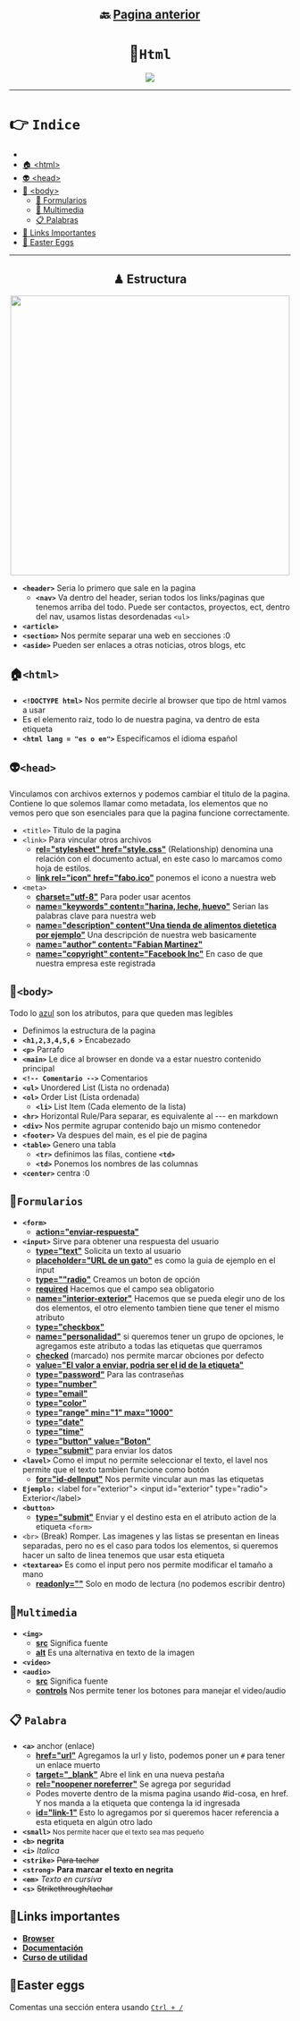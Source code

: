 <div align="center">

## 🔙 [Pagina anterior](https://github.com/NomaDiix/Working)


# 📌`Html`

<img src="https://media.giphy.com/media/v1.Y2lkPTc5MGI3NjExNGFmNTBiOTlmNjczYWZjOTNmYWEwNTdjYzU3YWZmYmExMzZjMmIwYSZjdD1n/ssq8oGi0pPO5rMLrEV/giphy.gif"/>
</div>


---

# 👉 `Indice`
- []()
- [🏠 \<html>](#html)
- [👽 \<head>](#head)
- [👔 \<body>](#body)
  - [📝 Formularios](#formularios)
  - [🎵 Multimedia](#multimedia)
  - [📋 Palabras](#-palabra)
- [🔗 Links Importantes](#links-importantes)
- [🐰 Easter Eggs](#easter-eggs)

---



<div align="center" >

## ♟ Estructura 

<img width="500px" src="https://user-images.githubusercontent.com/55964635/221389043-4a08a7e0-2604-4bd6-8e77-fdbdd183aa14.png" alt="" />
</div>

- **`<header>`** Seria lo primero que sale en la pagina
  - **`<nav>`** Va dentro del header, serian todos los links/paginas que tenemos arriba del todo. Puede ser contactos, proyectos, ect, dentro del nav, usamos listas desordenadas `<ul>`
- **`<article>`**
- **`<section>`** Nos permite separar una web en secciones :0
- **`<aside>`** Pueden ser enlaces a otras noticias, otros blogs, etc

## **🏠`<html>`**

- **`<!DOCTYPE html>`** Nos permite decirle al browser que tipo de html vamos a usar
-  Es el elemento raiz, todo lo de nuestra pagina, va dentro de esta etiqueta
  - **`<html lang = "es o en">`** Especificamos el idioma español

## **👽`<head>`**

Vinculamos con archivos externos y podemos cambiar el titulo de la pagina. Contiene lo que solemos llamar como metadata, los elementos que no vemos pero que son esenciales para que la pagina funcione correctamente.
- `<title>` Titulo de la pagina
- `<link>` Para vincular otros archivos
  - [**rel="stylesheet" href="style.css"**](#) (Relationship) denomina una relación con el documento actual, en este caso lo marcamos como hoja de estilos.
  - [**link rel="icon" href="fabo.ico"**]() ponemos el icono a nuestra web
- `<meta>`
  - [**charset="utf-8"**]() Para poder usar acentos
  - [**name="keywords" content="harina, leche, huevo"**]() Serian las palabras clave para nuestra web
  - [**name="description" content"Una tienda de alimentos dietetica por ejemplo"**]() Una descripción de nuestra web basicamente
  - [**name="author" content="Fabian Martinez"**]()
  - [**name="copyright" content="Facebook Inc"**]() En caso de que nuestra empresa este registrada

## **👔`<body>`**

Todo lo [azul](#) son los atributos, para que queden mas legibles

- Definimos la estructura de la pagina
- **`<h1,2,3,4,5,6 >`** Encabezado
- **`<p>`** Parrafo
- **`<main>`** Le dice al browser en donde va a estar nuestro contenido principal
- **`<!-- Comentario -->`** Comentarios
- **`<ul>`** Unordered List (Lista no ordenada)
- **`<ol>`** Order List (Lista ordenada)
  - **`<li>`** List Item (Cada elemento de la lista)
- **`<hr>`** Horizontal Rule/Para separar, es equivalente al --- en markdown
- **`<div>`** Nos permite agrupar contenido bajo un mismo contenedor
- **`<footer>`** Va despues del main, es el pie de pagina
- **`<table>`** Genero una tabla
  - **`<tr>`** definimos las filas, contiene **`<td>`**
  - **`<td>`** Ponemos los nombres de las columnas
- **`<center>`** centra :0


## **📝`Formularios`**

- **`<form>`**
  - [**action="enviar-respuesta"**](#)
- **`<input>`** Sirve para obtener una respuesta del usuario
  - [**type="text"**](#) Solicita un texto al usuario
  - [**placeholder="URL de un gato"**](#) es como la guia de ejemplo en el input
  - [**type=""radio"**](#) Creamos un boton de opción
  - [**required**](#) Hacemos que el campo sea obligatorio
  - [**name="interior-exterior"**](#) Hacemos que se pueda elegir uno de los dos elementos, el otro elemento tambien tiene que tener el mismo atributo
  - [**type="checkbox"**](#) 
  - [**name="personalidad"**](#) si queremos tener un grupo de opciones, le agregamos este atributo a todas las etiquetas que querramos
  - [**checked**](#) (marcado) nos permite marcar obciones por defecto 
  - [**value="El valor a enviar, podria ser el id de la etiqueta"**](#) 
  - [**type="password"**]() Para las contraseñas
  - [**type="number"**]()
  - [**type="email"**]()
  - [**type="color"**]()
  - [**type="range" min="1" max="1000"**]()
  - [**type="date"**]()
  - [**type="time"**]()
  - [**type="button" value="Boton"**]()
  - [**type="submit"**]() para enviar los datos
- **`<lavel>`** Como el imput no permite seleccionar el texto, el lavel nos permite que el texto tambien funcione como botón
  - [**for="id-delInput"**](#) Nos permite vincular aun mas las etiquetas
- **`Ejemplo:`** \<label for="exterior"> \<input id="exterior" type="radio"> Exterior\</label>
- **`<button>`**
  - [**type="submit"**](#) Enviar y el destino esta en el atributo action de la etiqueta `<form>`
- `<br>` (Break) Romper. Las imagenes y las listas se presentan en lineas separadas, pero no es el caso para todos los elementos, si queremos hacer un salto de linea tenemos que usar esta etiqueta
- **`<textarea>`** Es como el input pero nos permite modificar el tamaño a mano 
  - **[readonly=""]()** Solo en modo de lectura (no podemos escribir dentro)

## **🎵`Multimedia`**
- **`<img>`**  
  - [**src**](#) Significa fuente 
  - [**alt**](#) Es una alternativa en texto de la imagen
- **`<video>`**
- **`<audio>`**
  - [**src**](#) Significa fuente
  - [**controls**]() Nos permite tener los botones para manejar el video/audio

## 📋 **`Palabra`**
- **`<a>`** anchor (enlace)
  - [**href="url"**](#) Agregamos la url y listo, podemos poner un `#` para tener un enlace muerto
  - [**target="_blank"**](#) Abre el link en una nueva pestaña
  - [**rel="noopener noreferrer"**](#) Se agrega por seguridad
  - Podes moverte dentro de la misma pagina usando #id-cosa, en href. Y nos manda a la etiqueta que contenga la id ingresada
  - [**id="link-1"**](#) Esto lo agregamos por si queremos hacer referencia a esta etiqueta en algún otro lado
- **`<small>`** <small>Nos permite hacer que el texto sea mas pequeño</small>
- **`<b>`** <b>negrita</b>
- **`<i>`** <i>Italica</i>
- **`<strike>`** <strike> Para tachar </strike>
- **`<strong>`** <strong>Para marcar el texto en negrita</strong>
- **`<em>`** <em> Texto en cursiva </em>
- **`<s>`** <s>Strikethrough/tachar </s>

## 🔗Links importantes
- [**Browser**](https://definicion.de/browser/)
- [**Documentación**](https://developer.mozilla.org/es/docs/Web/HTML/Element/div)
- [**Curso de utilidad**](https://www.youtube.com/watch?v=XqFR2lqBYPs)

## 🐰Easter eggs

Comentas una sección entera usando [`Ctrl + /`](#)